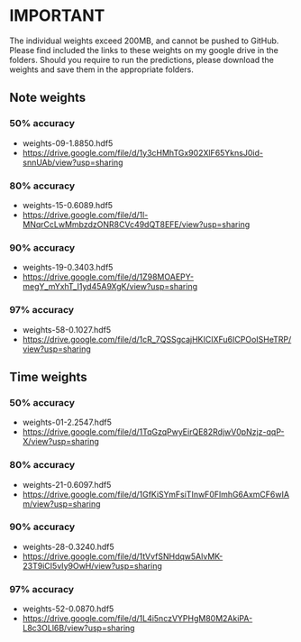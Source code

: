 # IMPORTANT
The individual weights exceed 200MB, and cannot be pushed to GitHub. Please find included the links to these weights on my google drive in the folders. Should you require to run the predictions, please download the weights and save them in the appropriate folders.

## Note weights
### 50% accuracy
- weights-09-1.8850.hdf5
- https://drive.google.com/file/d/1y3cHMhTGx902XlF65YknsJ0id-snnUAb/view?usp=sharing

### 80% accuracy
- weights-15-0.6089.hdf5
- https://drive.google.com/file/d/1l-MNqrCcLwMmbzdzONR8CVc49dQT8EFE/view?usp=sharing

### 90% accuracy
- weights-19-0.3403.hdf5
- https://drive.google.com/file/d/1Z98MOAEPY-megY_mYxhT_I1yd45A9XgK/view?usp=sharing

### 97% accuracy
- weights-58-0.1027.hdf5
- https://drive.google.com/file/d/1cR_7QSSgcajHKICIXFu6ICPOoISHeTRP/view?usp=sharing

## Time weights
### 50% accuracy
- weights-01-2.2547.hdf5
- https://drive.google.com/file/d/1TqGzqPwyEirQE82RdjwV0pNzjz-qqP-X/view?usp=sharing

### 80% accuracy
- weights-21-0.6097.hdf5
- https://drive.google.com/file/d/1GfKiSYmFsiTInwF0FlmhG6AxmCF6wIAm/view?usp=sharing

### 90% accuracy
- weights-28-0.3240.hdf5
- https://drive.google.com/file/d/1tVvfSNHdqw5AlvMK-23T9iCI5vIy9OwH/view?usp=sharing

### 97% accuracy
- weights-52-0.0870.hdf5
- https://drive.google.com/file/d/1L4i5nczVYPHgM80M2AkiPA-L8c3OLl6B/view?usp=sharing
